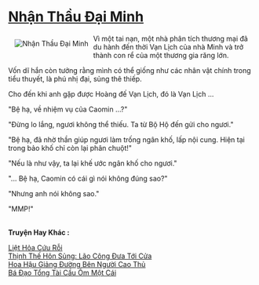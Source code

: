 <a href="https://truyenwiki.net/nhan-thau-dai-minh.35102/" title="Nhận Thầu Đại Minh"><h1>Nhận Thầu Đại Minh</h1></a><div style="display:table"><img align="right" style="float: left; padding: 10px;" src="https://truyenwiki.net/a/img/str/src/35102.jpg" alt="Nhận Thầu Đại Minh">Vì một tai nạn, một nhà phân tích thương mại đã du hành đến thời Vạn Lịch của nhà Minh và trở thành con rể của một thương gia răng lớn.<p></p> Vốn dĩ hắn còn tưởng rằng mình có thể giống như các nhân vật chính trong tiểu thuyết, là phú nhị đại, sủng thê thiếp.<p></p> Cho đến khi anh gặp được Hoàng đế Vạn Lịch, đó là Vạn Lịch ...<p></p> "Bệ hạ, về nhiệm vụ của Caomin ...?"<p></p> "Đừng lo lắng, ngươi không thể thiếu. Ta từ Bộ Hộ đến gửi cho ngươi."<p></p> "Bệ hạ, đã nhờ thần giúp ngươi làm trống ngân khố, lấp nội cung. Hiện tại trong bảo khố chỉ còn lại phân chuột!"<p></p> "Nếu là như vậy, ta lại khế ước ngân khố cho ngươi."<p></p> "... Bệ hạ, Caomin có cái gì nói không đúng sao?"<p></p> "Nhưng anh nói không sao."<p></p> "MMP!"</div><p><br><b>Truyện Hay Khác :</b></p><a href="https://truyenwiki.net/liet-hoa-cuu-roi.36849/" alt="Liệt Hỏa Cứu Rỗi">Liệt Hỏa Cứu Rỗi</a><br/><a href="https://sangtacviet.wordpress.com/2020/10/22/thinh-the-hon-sung-lao-cong-dua-toi-cua/" alt="Thịnh Thế Hôn Sủng: Lão Công Đưa Tới Cửa">Thịnh Thế Hôn Sủng: Lão Công Đưa Tới Cửa</a><br/><a href="https://sangtacviet.wordpress.com/2020/10/22/hoa-hau-giang-duong-ben-nguoi-cao-thu/" alt="Hoa Hậu Giảng Đường Bên Người Cao Thủ">Hoa Hậu Giảng Đường Bên Người Cao Thủ</a><br/><a href="https://sangtacviet.wordpress.com/2020/10/22/ba-dao-tong-tai-cau-om-mot-cai/" alt="Bá Đạo Tổng Tài Cầu Ôm Một Cái">Bá Đạo Tổng Tài Cầu Ôm Một Cái</a><br/>